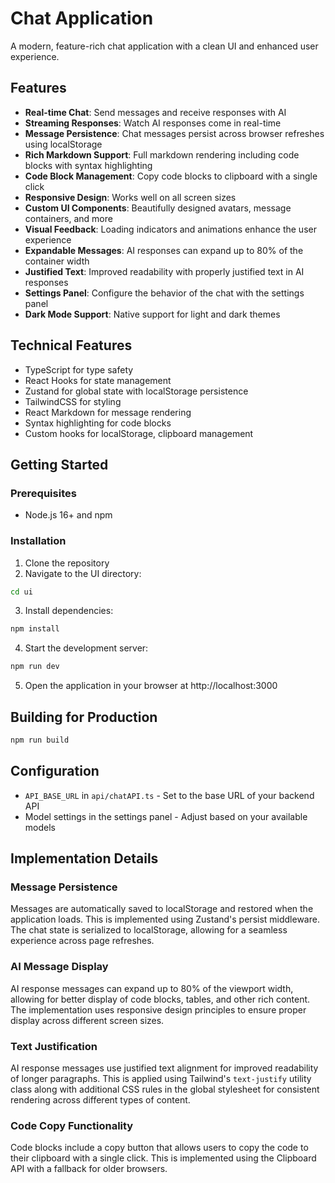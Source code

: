 # Chat Application

A modern, feature-rich chat application with a clean UI and enhanced user experience.

## Features

- **Real-time Chat**: Send messages and receive responses with AI
- **Streaming Responses**: Watch AI responses come in real-time
- **Message Persistence**: Chat messages persist across browser refreshes using localStorage
- **Rich Markdown Support**: Full markdown rendering including code blocks with syntax highlighting
- **Code Block Management**: Copy code blocks to clipboard with a single click
- **Responsive Design**: Works well on all screen sizes
- **Custom UI Components**: Beautifully designed avatars, message containers, and more
- **Visual Feedback**: Loading indicators and animations enhance the user experience
- **Expandable Messages**: AI responses can expand up to 80% of the container width
- **Justified Text**: Improved readability with properly justified text in AI responses
- **Settings Panel**: Configure the behavior of the chat with the settings panel
- **Dark Mode Support**: Native support for light and dark themes

## Technical Features

- TypeScript for type safety
- React Hooks for state management
- Zustand for global state with localStorage persistence
- TailwindCSS for styling
- React Markdown for message rendering
- Syntax highlighting for code blocks
- Custom hooks for localStorage, clipboard management

## Getting Started

### Prerequisites

- Node.js 16+ and npm

### Installation

1. Clone the repository
2. Navigate to the UI directory:

```bash
cd ui
```

3. Install dependencies:

```bash
npm install
```

4. Start the development server:

```bash
npm run dev
```

5. Open the application in your browser at http://localhost:3000

## Building for Production

```bash
npm run build
```

## Configuration

- `API_BASE_URL` in `api/chatAPI.ts` - Set to the base URL of your backend API
- Model settings in the settings panel - Adjust based on your available models

## Implementation Details

### Message Persistence

Messages are automatically saved to localStorage and restored when the application loads. This is implemented using Zustand's persist middleware. The chat state is serialized to localStorage, allowing for a seamless experience across page refreshes.

### AI Message Display

AI response messages can expand up to 80% of the viewport width, allowing for better display of code blocks, tables, and other rich content. The implementation uses responsive design principles to ensure proper display across different screen sizes.

### Text Justification

AI response messages use justified text alignment for improved readability of longer paragraphs. This is applied using Tailwind's `text-justify` utility class along with additional CSS rules in the global stylesheet for consistent rendering across different types of content.

### Code Copy Functionality

Code blocks include a copy button that allows users to copy the code to their clipboard with a single click. This is implemented using the Clipboard API with a fallback for older browsers.

